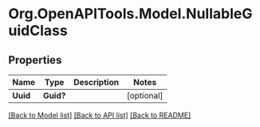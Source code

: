 # Org.OpenAPITools.Model.NullableGuidClass

## Properties

Name | Type | Description | Notes
------------ | ------------- | ------------- | -------------
**Uuid** | **Guid?** |  | [optional] 

[[Back to Model list]](../../README.md#documentation-for-models) [[Back to API list]](../../README.md#documentation-for-api-endpoints) [[Back to README]](../../README.md)

